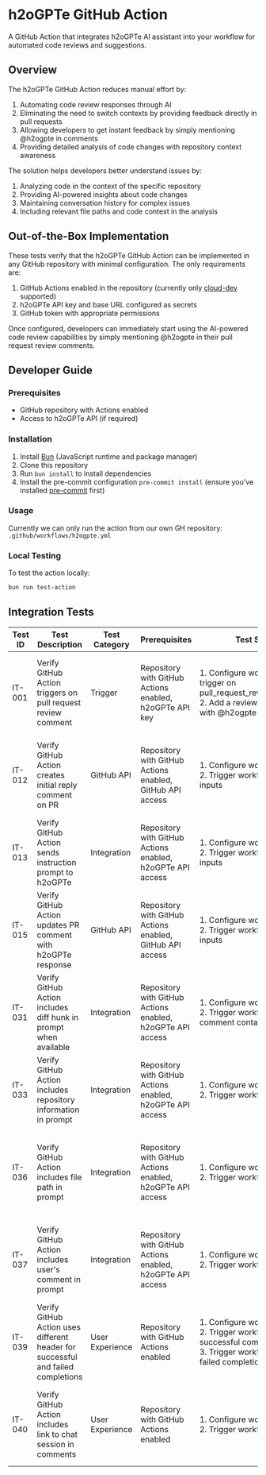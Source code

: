 # h2oGPTe GitHub Action

A GitHub Action that integrates h2oGPTe AI assistant into your workflow for automated code reviews and suggestions.

## Overview

The h2oGPTe GitHub Action reduces manual effort by:

1. Automating code review responses through AI
2. Eliminating the need to switch contexts by providing feedback directly in pull requests
3. Allowing developers to get instant feedback by simply mentioning @h2ogpte in comments
4. Providing detailed analysis of code changes with repository context awareness

The solution helps developers better understand issues by:

1. Analyzing code in the context of the specific repository
2. Providing AI-powered insights about code changes
3. Maintaining conversation history for complex issues
4. Including relevant file paths and code context in the analysis

## Out-of-the-Box Implementation

These tests verify that the h2oGPTe GitHub Action can be implemented in any GitHub repository with minimal configuration. The only requirements are:

1. GitHub Actions enabled in the repository (currently only [cloud-dev](https://h2ogpte.cloud-dev.h2o.dev/) supported)
2. h2oGPTe API key and base URL configured as secrets
3. GitHub token with appropriate permissions

Once configured, developers can immediately start using the AI-powered code review capabilities by simply mentioning @h2ogpte in their pull request review comments.

## Developer Guide

### Prerequisites

- GitHub repository with Actions enabled
- Access to h2oGPTe API (if required)

### Installation

1. Install [Bun](https://bun.sh/docs/installation) (JavaScript runtime and package manager)
2. Clone this repository
3. Run `bun install` to install dependencies
4. Install the pre-commit configuration `pre-commit install` (ensure you've installed [pre-commit](https://pre-commit.com/) first)

### Usage

Currently we can only run the action from our own GH repository: `.github/workflows/h2ogpte.yml`

### Local Testing

To test the action locally:

```bash
bun run test-action
```

## Integration Tests

| Test ID | Test Description                                                                 | Test Category   | Prerequisites                                              | Test Steps                                                                                                            | Expected Results                                                | Business Value                                                                             |
| ------- | -------------------------------------------------------------------------------- | --------------- | ---------------------------------------------------------- | --------------------------------------------------------------------------------------------------------------------- | --------------------------------------------------------------- | ------------------------------------------------------------------------------------------ |
| IT-001  | Verify GitHub Action triggers on pull request review comment                     | Trigger         | Repository with GitHub Actions enabled, h2oGPTe API key    | 1. Configure workflow to trigger on pull_request_review_comment<br>2. Add a review comment with @h2ogpte mention      | Workflow should be triggered automatically                      | Enables developers to request AI assistance with a simple @mention, reducing manual effort |
| IT-012  | Verify GitHub Action creates initial reply comment on PR                         | GitHub API      | Repository with GitHub Actions enabled, GitHub API access  | 1. Configure workflow<br>2. Trigger workflow with valid inputs                                                        | Initial reply comment should be created on PR                   | Provides immediate feedback to developers that their request is being processed            |
| IT-013  | Verify GitHub Action sends instruction prompt to h2oGPTe                         | Integration     | Repository with GitHub Actions enabled, h2oGPTe API access | 1. Configure workflow<br>2. Trigger workflow with valid inputs                                                        | Instruction prompt should be sent to h2oGPTe                    | Ensures code context is properly sent to h2oGPTe for analysis                              |
| IT-015  | Verify GitHub Action updates PR comment with h2oGPTe response                    | GitHub API      | Repository with GitHub Actions enabled, GitHub API access  | 1. Configure workflow<br>2. Trigger workflow with valid inputs                                                        | PR comment should be updated with h2oGPTe response              | Delivers AI insights directly in the PR, eliminating the need to switch contexts           |
| IT-031  | Verify GitHub Action includes diff hunk in prompt when available                 | Integration     | Repository with GitHub Actions enabled, h2oGPTe API access | 1. Configure workflow<br>2. Trigger workflow with comment containing diff hunk                                        | Diff hunk should be included in instruction prompt              | Ensures h2oGPTe has the specific code changes to analyze, improving relevance of feedback  |
| IT-033  | Verify GitHub Action includes repository information in prompt                   | Integration     | Repository with GitHub Actions enabled, h2oGPTe API access | 1. Configure workflow<br>2. Trigger workflow                                                                          | Repository information should be included in instruction prompt | Provides repository context to h2oGPTe for more relevant analysis                          |
| IT-036  | Verify GitHub Action includes file path in prompt                                | Integration     | Repository with GitHub Actions enabled, h2oGPTe API access | 1. Configure workflow<br>2. Trigger workflow                                                                          | File path should be included in instruction prompt              | Ensures h2oGPTe understands which files are being modified, improving context awareness    |
| IT-037  | Verify GitHub Action includes user's comment in prompt                           | Integration     | Repository with GitHub Actions enabled, h2oGPTe API access | 1. Configure workflow<br>2. Trigger workflow                                                                          | User's comment should be included in instruction prompt         | Allows developers to ask specific questions about the code, enhancing understanding        |
| IT-039  | Verify GitHub Action uses different header for successful and failed completions | User Experience | Repository with GitHub Actions enabled                     | 1. Configure workflow<br>2. Trigger workflow with successful completion<br>3. Trigger workflow with failed completion | Different headers should be used for success and failure cases  | Improves clarity of AI responses, helping developers quickly understand the status         |
| IT-040  | Verify GitHub Action includes link to chat session in comments                   | User Experience | Repository with GitHub Actions enabled                     | 1. Configure workflow<br>2. Trigger workflow                                                                          | Link to chat session should be included in comments             | Provides access to full conversation history for deeper understanding of complex issues    |
